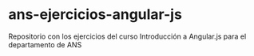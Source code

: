 # ans-ejercicios-angular-js
Repositorio con los ejercicios del curso Introducción a Angular.js para el departamento de ANS
